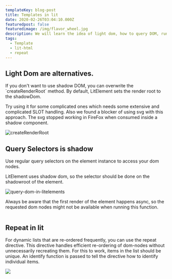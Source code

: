 ```yaml
---
templateKey: blog-post
title: Templates in lit
date: 2020-02-26T03:04:10.000Z
featuredpost: false
featuredimage: /img/flavor_wheel.jpg
description: We will learn the idea of light dom, how to query DOM, run a repeat in templates.
tags:
  - Template
  - lit-html
  - repeat
---
```



## Light Dom are alternatives.

If you don't want to use shadow DOM, you can overwrite the \`createRenderRoot\` method. By default, LitElement sets the render root to the shadowDom. 

Try using it for some complicated ones which needs some extensive and complicated SLOT handling. Also we found a blocker of using svg with this approach. The svg stopped working in FireFox when consumed inside a shadow component.

![createRenderRoot](/img/light-dom.png "Code block")

## Query Selectors is shadow

Use regular query selectors on the element instance to access your dom nodes.

LitElement uses shadow dom, so the selector should be done on the shadowroot of the element. 

![query-dom-in-litelements](/img/query-selector-shadow.png "query-dom-in-litelements")

 Always be aware that the first render of the element happens async, so the requested dom nodes might not be available when running this function.

![]()

## Repeat in lit

For dynamic lists that are re-ordered frequently, you can use the repeat directive. This directive handles efficient re-ordering of dom-nodes without unnecessarily recreating them. For this to work, items in the list should be unique. An identify function is passed to tell the directive how to identify individual items.

![](/img/repeat-lit.png)
